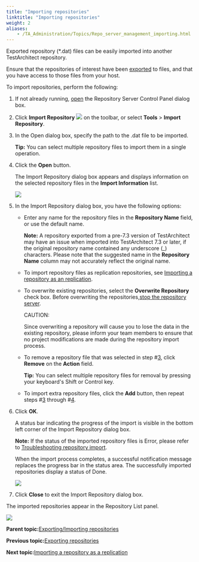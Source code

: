 ```yaml
--- 
title: "Importing repositories"
linktitle: "Importing repositories"
weight: 2
aliases: 
    - /TA_Administration/Topics/Repo_server_management_importing.html
---
```


Exported repository \(\*.dat\) files can be easily imported into another TestArchitect repository.

Ensure that the repositories of interest have been [exported](Repo_server_management_exporting.html) to files, and that you have access to those files from your host.

To import repositories, perform the following:

1.  If not already running, [open](Repo_server_management_launching.html) the Repository Server Control Panel dialog box.

2.  Click **Import Repository** ![](/images//Images/btn.RS_import_repo.png) on the toolbar, or select **Tools** \> **Import Repository**.

3.  In the Open dialog box, specify the path to the .dat file to be imported.

    **Tip:** You can select multiple repository files to import them in a single operation.

4.  Click the **Open** button.

    The Import Repository dialog box appears and displays information on the selected repository files in the **Import Information** list.

    ![](/images//Images/Import_repo_dlg.png)

5.  In the Import Repository dialog box, you have the following options:

    -   Enter any name for the repository files in the **Repository Name** field, or use the default name.

        **Note:** A repository exported from a pre-7.3 version of TestArchitect may have an issue when imported into TestArchitect 7.3 or later, if the original repository name contained any underscore \(\_\) characters. Please note that the suggested name in the **Repository Name** column may not accurately reflect the original name.

    -   To import repository files as replication repositories, see [Importing a repository as an replication](Importing_repository_replication.html#step_rbp_hbl_nm).
    -   To overwrite existing repositories, select the **Overwrite Repository** check box. Before overwriting the repositories,[stop the repository server](Stopping_repository_server.html).

        CAUTION:

        Since overwriting a repository will cause you to lose the data in the existing repository, please inform your team members to ensure that no project modifications are made during the repository import process.

    -   To remove a repository file that was selected in step \#[3](Repo_server_management_importing.html#step_sfg_gh2_nm), click **Remove** on the **Action** field.

        **Tip:** You can select multiple repository files for removal by pressing your keyboard's Shift or Control key.

    -   To import extra repository files, click the **Add** button, then repeat steps \#[3](Repo_server_management_importing.html#step_sfg_gh2_nm) through \#[4](Repo_server_management_importing.html#step_stp_gh2_nm).
6.  Click **OK**.

    A status bar indicating the progress of the import is visible in the bottom left corner of the Import Repository dialog box.

    **Note:** If the status of the imported repository files is Error, please refer to [Troubleshooting repository import](adm_Importing_repository_troubleshooting.html).

    When the import process completes, a successful notification message replaces the progress bar in the status area. The successfully imported repositories display a status of Done.

    ![](/images//Images/Import_repo_after_dlg.png)

7.  Click **Close** to exit the Import Repository dialog box.


The imported repositories appear in the Repository List panel.

![](/images//Images/Reporting_control_panel_imported_repo.png)

**Parent topic:**[Exporting/Importing repositories](/TA_Administration/Topics/adm_Exporting_import_repository.html)

**Previous topic:**[Exporting repositories](/TA_Administration/Topics/Repo_server_management_exporting.html)

**Next topic:**[Importing a repository as a replication](/TA_Administration/Topics/Importing_repository_replication.html)

